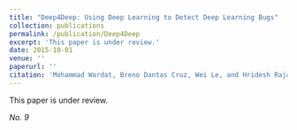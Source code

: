 ```yaml
---
title: "Deep4Deep: Using Deep Learning to Detect Deep Learning Bugs"
collection: publications
permalink: /publication/Deep4Deep
excerpt: 'This paper is under review.'
date: 2015-10-01
venue: ''
paperurl: ''
citation: 'Mohammad Wardat, Breno Dantas Cruz, Wei Le, and Hridesh Rajan. Deep4Deep: Using Deep Learning to Detect Deep Learning Bugs. (Under Review).'
---
```

This paper is under review.

<!-- [Download paper here]() -->
<i>No. 9</i>